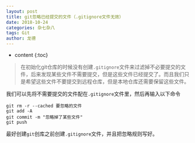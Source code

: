 ```yaml
---
layout: post
title: git忽略已经提交的文件（.gitignore文件无效）
date: 2018-10-24
categories: 杂七杂八
tags: Git
author: 龙德
---
```


* content
{:toc}

> 在初始化git仓库的时候没有创建`.gitignore`文件来过滤掉不必要提交的文件，后来发现某些文件不需要提交，但是这些文件已经提交了。而且我们只是希望这些文件不要提交到远程仓库，但是本地仓库还需要保留这些文件。

我们可以先将不需要提交的文件配在`.gitignore`文件里，然后再输入以下命令




```
git rm -r --cached 要忽略的文件
git add -A
git commit -m "忽略掉了某些文件"
git push
```

最好创建`git`创库之前创建`.gitignore`文件，并且把忽略规则写好。